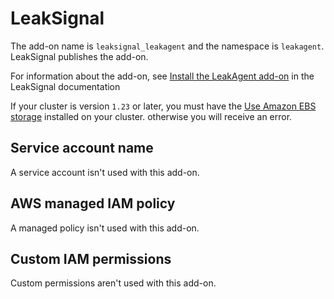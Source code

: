# LeakSignal<a name="add-on-leaksignal"></a>

The add\-on name is `leaksignal_leakagent` and the namespace is `leakagent`\. LeakSignal publishes the add\-on\.

For information about the add\-on, see [Install the LeakAgent add\-on](https://www.leaksignal.com/docs/LeakAgent/Deployment/AWS%20EKS%20Addon/) in the LeakSignal documentation

If your cluster is version `1.23` or later, you must have the [Use Amazon EBS storage](ebs-csi.md) installed on your cluster\. otherwise you will receive an error\.

## Service account name<a name="add-on-leaksignal-service-account-name"></a>

A service account isn't used with this add\-on\.

## AWS managed IAM policy<a name="add-on-leaksignal-managed-policy"></a>

A managed policy isn't used with this add\-on\.

## Custom IAM permissions<a name="add-on-leaksignal-custom-permissions"></a>

Custom permissions aren't used with this add\-on\.